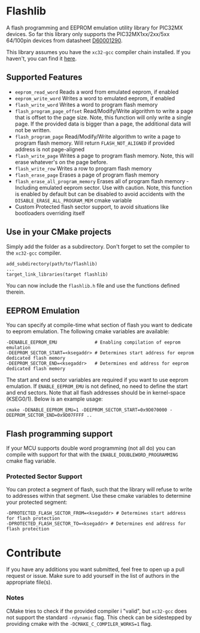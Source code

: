 # Flashlib
A flash programming and EEPROM emulation utility library for PIC32MX devices.
So far this library only supports the PIC32MX1xx/2xx/5xx 64/100pin devices from datasheet [D60001290](https://ww1.microchip.com/downloads/en/DeviceDoc/PIC32MX1XX2XX5XX%2064100-PIN_Family_60001290F.pdf). 

This library assumes you have the `xc32-gcc` compiler chain installed. If you haven't, you can find it [here](https://www.microchip.com/en-us/development-tools-tools-and-software/mplab-xc-compilers).

## Supported Features
 - `eeprom_read_word` Reads a word from emulated eeprom, if enabled
 - `eeprom_write_word` Writes a word to emulated eeprom, if enabled
 - `flash_write_word` Writes a word to program flash memory
 - `flash_program_page_offset` Read/Modify/Write algorithm to write a page that is offset to the page size. Note, this function will only write a single page. If the provided data is bigger than a page, the additional data will not be written. 
 - `flash_program_page` Read/Modify/Write algorithm to write a page to program flash memory. Will return `FLASH_NOT_ALIGNED` if provided address is not page-aligned
 - `flash_write_page` Writes a page to program flash memory. Note, this will erase whatever's on the page before.
 - `flash_write_row` Writes a row to program flash memory
 - `flash_erase_page` Erases a page of program flash memory
 - `flash_erase_all_program_memory` Erases all of program flash memory - Including emulated eeprom sector. Use with caution. Note, this function is enabled by default but can be disabled to avoid accidents with the `DISABLE_ERASE_ALL_PROGRAM_MEM` cmake variable
 - Custom Protected flash sector support, to avoid situations like bootloaders overriding itself

## Use in your CMake projects
Simply add the folder as a subdirectory. Don't forget to set the compiler to the `xc32-gcc` compiler.
```
add_subdirectory(path/to/flashlib)
...
target_link_libraries(target flashlib)
```
You can now include the `flashlib.h` file and use the functions defined therein.

## EEPROM Emulation
You can specify at compile-time what section of flash you want to dedicate to eeprom emulation.
The following cmake variables are available: 
```
-DENABLE_EEPROM_EMU              # Enabling compilation of eeprom emulation
-DEEPROM_SECTOR_START=<ksegaddr> # Determines start address for eeprom dedicated flash memory
-DEEPROM_SECTOR_END=<ksegaddr>   # Determines end address for eeprom dedicated flash memory
```
The start and end sector variables are required if you want to use eeprom emulation. If `ENABLE_EEPROM_EMU` is not defined, no need to define the start and end sectors. Note that all flash addresses should be in kernel-space (KSEG0/1).
Below is an example usage:
```
cmake -DENABLE_EEPROM_EMU=1 -DEEPROM_SECTOR_START=0x9D070000 -DEEPROM_SECTOR_END=0x9D07FFFF ..
```

## Flash programming support
If your MCU supports double word programming (not all do) you can compile with support for that with the `ENABLE_DOUBLEWORD_PROGRAMMING` cmake flag variable. 

### Protected Sector Support
You can protect a segment of flash, such that the library will refuse to write to addresses within that segment. 
Use these cmake variables to determine your protected segment:
```
-DPROTECTED_FLASH_SECTOR_FROM=<ksegaddr> # Determines start address for flash protection
-DPROTECTED_FLASH_SECTOR_TO=<ksegaddr> # Determines end address for flash protection
```

# Contribute
If you have any additions you want submitted, feel free to open up a pull request or issue. Make sure to add yourself in the list of authors in the appropriate file(s). 

### Notes
CMake tries to check if the provided compiler i "valid", but `xc32-gcc` does not support the standard `-rdynamic` flag.
This check can be sidestepped by providing cmake with the `-DCMAKE_C_COMPILER_WORKS=1` flag.
